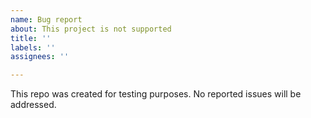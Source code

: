 ```yaml
---
name: Bug report
about: This project is not supported
title: ''
labels: ''
assignees: ''

---
```


This repo was created for testing purposes. No reported issues will be addressed.
